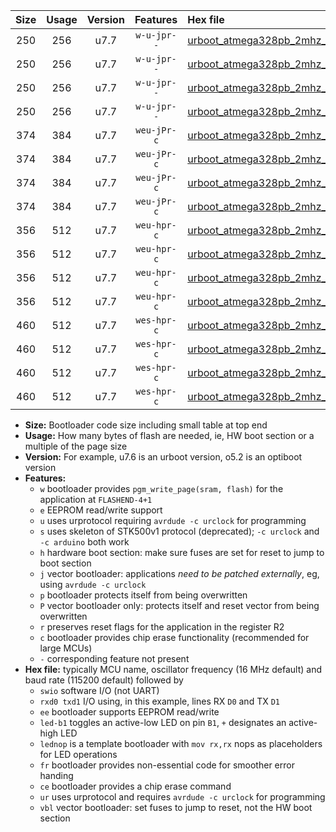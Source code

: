 |Size|Usage|Version|Features|Hex file|
|:-:|:-:|:-:|:-:|:--|
|250|256|u7.7|`w-u-jpr--`|[urboot_atmega328pb_2mhz_57600bps_swio_rxb4_txb3_led+b5_ur_vbl.hex](https://raw.githubusercontent.com/stefanrueger/urboot.hex/main/mcus/atmega328pb/fcpu_2mhz/57600_bps/urboot_atmega328pb_2mhz_57600bps_swio_rxb4_txb3_led+b5_ur_vbl.hex)|
|250|256|u7.7|`w-u-jpr--`|[urboot_atmega328pb_2mhz_57600bps_swio_rxb4_txb3_lednop_ur_vbl.hex](https://raw.githubusercontent.com/stefanrueger/urboot.hex/main/mcus/atmega328pb/fcpu_2mhz/57600_bps/urboot_atmega328pb_2mhz_57600bps_swio_rxb4_txb3_lednop_ur_vbl.hex)|
|250|256|u7.7|`w-u-jpr--`|[urboot_atmega328pb_2mhz_57600bps_swio_rxd0_txd1_led+b5_ur_vbl.hex](https://raw.githubusercontent.com/stefanrueger/urboot.hex/main/mcus/atmega328pb/fcpu_2mhz/57600_bps/urboot_atmega328pb_2mhz_57600bps_swio_rxd0_txd1_led+b5_ur_vbl.hex)|
|250|256|u7.7|`w-u-jpr--`|[urboot_atmega328pb_2mhz_57600bps_swio_rxd0_txd1_lednop_ur_vbl.hex](https://raw.githubusercontent.com/stefanrueger/urboot.hex/main/mcus/atmega328pb/fcpu_2mhz/57600_bps/urboot_atmega328pb_2mhz_57600bps_swio_rxd0_txd1_lednop_ur_vbl.hex)|
|374|384|u7.7|`weu-jPr-c`|[urboot_atmega328pb_2mhz_57600bps_swio_rxb4_txb3_ee_led+b5_fr_ce_ur_vbl.hex](https://raw.githubusercontent.com/stefanrueger/urboot.hex/main/mcus/atmega328pb/fcpu_2mhz/57600_bps/urboot_atmega328pb_2mhz_57600bps_swio_rxb4_txb3_ee_led+b5_fr_ce_ur_vbl.hex)|
|374|384|u7.7|`weu-jPr-c`|[urboot_atmega328pb_2mhz_57600bps_swio_rxb4_txb3_ee_lednop_fr_ce_ur_vbl.hex](https://raw.githubusercontent.com/stefanrueger/urboot.hex/main/mcus/atmega328pb/fcpu_2mhz/57600_bps/urboot_atmega328pb_2mhz_57600bps_swio_rxb4_txb3_ee_lednop_fr_ce_ur_vbl.hex)|
|374|384|u7.7|`weu-jPr-c`|[urboot_atmega328pb_2mhz_57600bps_swio_rxd0_txd1_ee_led+b5_fr_ce_ur_vbl.hex](https://raw.githubusercontent.com/stefanrueger/urboot.hex/main/mcus/atmega328pb/fcpu_2mhz/57600_bps/urboot_atmega328pb_2mhz_57600bps_swio_rxd0_txd1_ee_led+b5_fr_ce_ur_vbl.hex)|
|374|384|u7.7|`weu-jPr-c`|[urboot_atmega328pb_2mhz_57600bps_swio_rxd0_txd1_ee_lednop_fr_ce_ur_vbl.hex](https://raw.githubusercontent.com/stefanrueger/urboot.hex/main/mcus/atmega328pb/fcpu_2mhz/57600_bps/urboot_atmega328pb_2mhz_57600bps_swio_rxd0_txd1_ee_lednop_fr_ce_ur_vbl.hex)|
|356|512|u7.7|`weu-hpr-c`|[urboot_atmega328pb_2mhz_57600bps_swio_rxb4_txb3_ee_led+b5_fr_ce_ur.hex](https://raw.githubusercontent.com/stefanrueger/urboot.hex/main/mcus/atmega328pb/fcpu_2mhz/57600_bps/urboot_atmega328pb_2mhz_57600bps_swio_rxb4_txb3_ee_led+b5_fr_ce_ur.hex)|
|356|512|u7.7|`weu-hpr-c`|[urboot_atmega328pb_2mhz_57600bps_swio_rxb4_txb3_ee_lednop_fr_ce_ur.hex](https://raw.githubusercontent.com/stefanrueger/urboot.hex/main/mcus/atmega328pb/fcpu_2mhz/57600_bps/urboot_atmega328pb_2mhz_57600bps_swio_rxb4_txb3_ee_lednop_fr_ce_ur.hex)|
|356|512|u7.7|`weu-hpr-c`|[urboot_atmega328pb_2mhz_57600bps_swio_rxd0_txd1_ee_led+b5_fr_ce_ur.hex](https://raw.githubusercontent.com/stefanrueger/urboot.hex/main/mcus/atmega328pb/fcpu_2mhz/57600_bps/urboot_atmega328pb_2mhz_57600bps_swio_rxd0_txd1_ee_led+b5_fr_ce_ur.hex)|
|356|512|u7.7|`weu-hpr-c`|[urboot_atmega328pb_2mhz_57600bps_swio_rxd0_txd1_ee_lednop_fr_ce_ur.hex](https://raw.githubusercontent.com/stefanrueger/urboot.hex/main/mcus/atmega328pb/fcpu_2mhz/57600_bps/urboot_atmega328pb_2mhz_57600bps_swio_rxd0_txd1_ee_lednop_fr_ce_ur.hex)|
|460|512|u7.7|`wes-hpr-c`|[urboot_atmega328pb_2mhz_57600bps_swio_rxb4_txb3_ee_led+b5_fr_ce.hex](https://raw.githubusercontent.com/stefanrueger/urboot.hex/main/mcus/atmega328pb/fcpu_2mhz/57600_bps/urboot_atmega328pb_2mhz_57600bps_swio_rxb4_txb3_ee_led+b5_fr_ce.hex)|
|460|512|u7.7|`wes-hpr-c`|[urboot_atmega328pb_2mhz_57600bps_swio_rxb4_txb3_ee_lednop_fr_ce.hex](https://raw.githubusercontent.com/stefanrueger/urboot.hex/main/mcus/atmega328pb/fcpu_2mhz/57600_bps/urboot_atmega328pb_2mhz_57600bps_swio_rxb4_txb3_ee_lednop_fr_ce.hex)|
|460|512|u7.7|`wes-hpr-c`|[urboot_atmega328pb_2mhz_57600bps_swio_rxd0_txd1_ee_led+b5_fr_ce.hex](https://raw.githubusercontent.com/stefanrueger/urboot.hex/main/mcus/atmega328pb/fcpu_2mhz/57600_bps/urboot_atmega328pb_2mhz_57600bps_swio_rxd0_txd1_ee_led+b5_fr_ce.hex)|
|460|512|u7.7|`wes-hpr-c`|[urboot_atmega328pb_2mhz_57600bps_swio_rxd0_txd1_ee_lednop_fr_ce.hex](https://raw.githubusercontent.com/stefanrueger/urboot.hex/main/mcus/atmega328pb/fcpu_2mhz/57600_bps/urboot_atmega328pb_2mhz_57600bps_swio_rxd0_txd1_ee_lednop_fr_ce.hex)|

- **Size:** Bootloader code size including small table at top end
- **Usage:** How many bytes of flash are needed, ie, HW boot section or a multiple of the page size
- **Version:** For example, u7.6 is an urboot version, o5.2 is an optiboot version
- **Features:**
  + `w` bootloader provides `pgm_write_page(sram, flash)` for the application at `FLASHEND-4+1`
  + `e` EEPROM read/write support
  + `u` uses urprotocol requiring `avrdude -c urclock` for programming
  + `s` uses skeleton of STK500v1 protocol (deprecated); `-c urclock` and `-c arduino` both work
  + `h` hardware boot section: make sure fuses are set for reset to jump to boot section
  + `j` vector bootloader: applications *need to be patched externally*, eg, using `avrdude -c urclock`
  + `p` bootloader protects itself from being overwritten
  + `P` vector bootloader only: protects itself and reset vector from being overwritten
  + `r` preserves reset flags for the application in the register R2
  + `c` bootloader provides chip erase functionality (recommended for large MCUs)
  + `-` corresponding feature not present
- **Hex file:** typically MCU name, oscillator frequency (16 MHz default) and baud rate (115200 default) followed by
  + `swio` software I/O (not UART)
  + `rxd0 txd1` I/O using, in this example, lines RX `D0` and TX `D1`
  + `ee` bootloader supports EEPROM read/write
  + `led-b1` toggles an active-low LED on pin `B1`, `+` designates an active-high LED
  + `lednop` is a template bootloader with `mov rx,rx` nops as placeholders for LED operations
  + `fr` bootloader provides non-essential code for smoother error handing
  + `ce` bootloader provides a chip erase command
  + `ur` uses urprotocol and requires `avrdude -c urclock` for programming
  + `vbl` vector bootloader: set fuses to jump to reset, not the HW boot section
